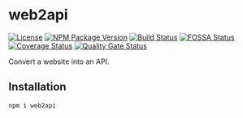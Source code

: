 # web2api
[![License](https://img.shields.io/npm/l/web2api?color=%23007ec6)](https://github.com/daniel-duarte/web2api/blob/master/LICENSE)
[![NPM Package Version](https://img.shields.io/npm/v/web2api)](https://www.npmjs.com/package/web2api)
[![Build Status](https://travis-ci.org/daniel-duarte/web2api.svg?branch=master)](https://travis-ci.org/daniel-duarte/web2api)
[![FOSSA Status](https://app.fossa.com/api/projects/custom%2B13599%2Fgithub.com%2Fdaniel-duarte%2Fweb2api.svg?type=shield)](https://app.fossa.com/reports/4c6d7507-f3be-4d2a-a8ee-9fb8b2418116)
[![Coverage Status](https://coveralls.io/repos/github/daniel-duarte/web2api/badge.svg?branch=master)](https://coveralls.io/github/daniel-duarte/web2api?branch=master)
[![Quality Gate Status](https://sonarcloud.io/api/project_badges/measure?project=daniel-duarte_web2api&metric=alert_status)](https://sonarcloud.io/dashboard?id=daniel-duarte_web2api)

Convert a website into an API.

## Installation

```
npm i web2api
```
